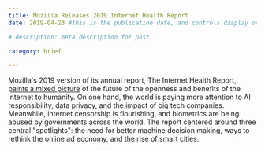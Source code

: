 ```yaml
---
title: Mozilla Releases 2019 Internet Health Report
date: 2019-04-23 #this is the publication date, and controls display order.

# description: meta description for post.

category: brief

---
```


Mozilla's 2019 version of its annual report, The Internet Health Report, [paints a mixed picture][link] of the future of the openness and benefits of the internet to humanity. On one hand, the world is paying more attention to AI responsibility, data privacy, and the impact of big tech companies. Meanwhile, internet censorship is flourishing, and biometrics are being abused by governments across the world. The report centered around three central "spotlights": the need for better machine decision making, ways to rethink the online ad economy, and the rise of smart cities.

[link]: https://blog.mozilla.org/blog/2019/04/23/its-complicated-mozillas-2019-internet-health-report/